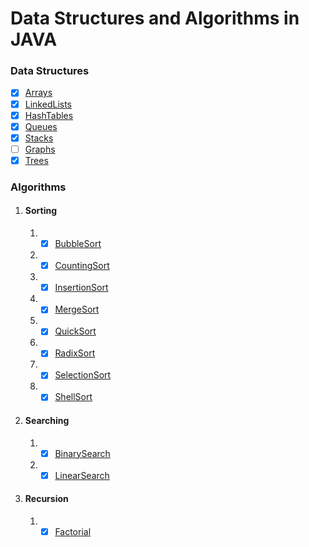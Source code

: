 # Data Structures and Algorithms in JAVA


### Data Structures

- [x] [Arrays](data_structures/arrays)
- [x] [LinkedLists](data_structures/linked_lists)
- [x] [HashTables](data_structures/hashtables)
- [x] [Queues](data_structures/queues)
- [x] [Stacks](data_structures/stacks)
- [ ] [Graphs]()
- [x] [Trees](data_structures/trees)

### Algorithms
1. #### Sorting
    1. - [x] [BubbleSort](algorithms/sort/BubbleSort.java)
    2. - [x] [CountingSort](algorithms/sort/CountingSort.java)
    3. - [x] [InsertionSort](algorithms/sort/InsertionSort.java)
    4. - [x] [MergeSort](algorithms/sort/MergeSort.java)
    5. - [x] [QuickSort](algorithms/sort/QuickSort.java)
    6. - [x] [RadixSort](algorithms/sort/RadixSort.java)
    7. - [x] [SelectionSort](algorithms/sort/SelectionSort.java)
    8. - [x] [ShellSort](algorithms/sort/ShellSort.java)

2. #### Searching
    1. - [x] [BinarySearch](algorithms/search/BinarySearch.java)
    2. - [x] [LinearSearch](algorithms/search/LinearSearch.java)

3. #### Recursion
    1. - [x] [Factorial](algorithms/recursion/Factorial.java)
